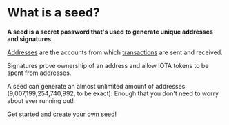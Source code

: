 # What is a seed?

**A seed is a secret password that's used to generate unique addresses and signatures.**

[Addresses](root://iota-basics/0.1/concepts/addresses-and-signatures.md) are the accounts from which [transactions](../introduction/what-is-a-transaction.md) are sent and received.

Signatures prove ownership of an address and allow IOTA tokens to be spent from addresses.

A seed can generate an almost unlimited amount of addresses (9,007,199,254,740,992, to be exact): Enough that you don't need to worry about ever running out!

Get started and [create your own seed](../tutorials/create-a-seed.md)!
